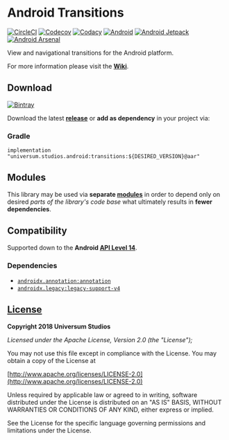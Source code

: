 Android Transitions
===============

[![CircleCI](https://circleci.com/gh/universum-studios/android_transitions.svg?style=shield)](https://circleci.com/gh/universum-studios/android_transitions)
[![Codecov](https://codecov.io/gh/universum-studios/android_transitions/branch/master/graph/badge.svg)](https://codecov.io/gh/universum-studios/android_transitions)
[![Codacy](https://api.codacy.com/project/badge/Grade/a2c7e9599bbf459187424fdb94cd2234)](https://www.codacy.com/app/universum-studios/android_transitions?utm_source=github.com&amp;utm_medium=referral&amp;utm_content=universum-studios/android_transitions&amp;utm_campaign=Badge_Grade)
[![Android](https://img.shields.io/badge/android-9.0-blue.svg)](https://developer.android.com/about/versions/pie/android-9.0)
[![Android Jetpack](https://img.shields.io/badge/Android-Jetpack-brightgreen.svg)](https://developer.android.com/jetpack)
[![Android Arsenal](https://img.shields.io/badge/Android%20Arsenal-Transitions-green.svg?style=flat)](https://android-arsenal.com/details/1/5409)

View and navigational transitions for the Android platform.

For more information please visit the **[Wiki](https://github.com/universum-studios/android_transitions/wiki)**.

## Download ##
[![Bintray](https://api.bintray.com/packages/universum-studios/android/universum.studios.android%3Atransitions/images/download.svg)](https://bintray.com/universum-studios/android/universum.studios.android%3Atransitions/_latestVersion)

Download the latest **[release](https://github.com/universum-studios/android_transitions/releases "Releases page")** or **add as dependency** in your project via:

### Gradle ###

    implementation "universum.studios.android:transitions:${DESIRED_VERSION}@aar"

## Modules ##

This library may be used via **separate [modules](https://github.com/universum-studios/android_transitions/blob/master/MODULES.md)**
in order to depend only on desired _parts of the library's code base_ what ultimately results in **fewer dependencies**.

## Compatibility ##

Supported down to the **Android [API Level 14](http://developer.android.com/about/versions/android-4.0.html "See API highlights")**.

### Dependencies ###

- [`androidx.annotation:annotation`](https://developer.android.com/jetpack/androidx)
- [`androidx.legacy:legacy-support-v4`](https://developer.android.com/jetpack/androidx)

## [License](https://github.com/universum-studios/android_transitions/blob/master/LICENSE.md) ##

**Copyright 2018 Universum Studios**

_Licensed under the Apache License, Version 2.0 (the "License");_

You may not use this file except in compliance with the License. You may obtain a copy of the License at

[http://www.apache.org/licenses/LICENSE-2.0](http://www.apache.org/licenses/LICENSE-2.0)

Unless required by applicable law or agreed to in writing, software distributed under the License
is distributed on an "AS IS" BASIS, WITHOUT WARRANTIES OR CONDITIONS OF ANY KIND, either express
or implied.
     
See the License for the specific language governing permissions and limitations under the License.